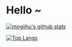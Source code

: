 # Hello ~
[![mogiihu's github stats](https://github-readme-stats.vercel.app/api?username=mogiihu)](https://github.com/anuraghazra/github-readme-stats)

[![Top Langs](https://github-readme-stats.vercel.app/api/top-langs/?username=mogiihu&layout=compact)](https://github.com/anuraghazra/github-readme-stats)

<!--
**mogiihu/mogiihu** is a ✨ _special_ ✨ repository because its `README.md` (this file) appears on your GitHub profile.

Here are some ideas to get you started:

- 🔭 I’m currently working on ...
- 🌱 I’m currently learning ...
- 👯 I’m looking to collaborate on ...
- 🤔 I’m looking for help with ...
- 💬 Ask me about ...
- 📫 How to reach me: ...
- 😄 Pronouns: ...
- ⚡ Fun fact: ...
-->


